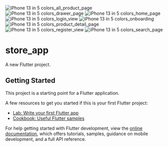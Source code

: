 ![iPhone 13 in 5 colors_all_product_page](https://user-images.githubusercontent.com/74131893/232624114-9f10b3e7-3c50-4237-92d1-d0802c4dfbae.png)
![iPhone 13 in 5 colors_drawer_page](https://user-images.githubusercontent.com/74131893/232624129-1d1bdaa8-88a4-4cdd-b20b-a74bf3bb6ce4.png)
![iPhone 13 in 5 colors_home_page](https://user-images.githubusercontent.com/74131893/232624132-51f27aed-b37b-4445-997b-f2dc4badba0b.png)
![iPhone 13 in 5 colors_login_view](https://user-images.githubusercontent.com/74131893/232624152-8495390f-a6cb-4087-b41e-f64647a648e1.png)
![iPhone 13 in 5 colors_onboarding](https://user-images.githubusercontent.com/74131893/232624156-8e66560f-1339-4622-b82f-0cfd8091cb70.png)
![iPhone 13 in 5 colors_product_detail_page](https://user-images.githubusercontent.com/74131893/232624164-4f875720-1ced-46b8-bb1b-36a01f4704f0.png)
![iPhone 13 in 5 colors_register_view](https://user-images.githubusercontent.com/74131893/232624170-9937bf28-fc10-411a-b018-eb3032d18dec.png)
![iPhone 13 in 5 colors_search_page](https://user-images.githubusercontent.com/74131893/232624173-fe9034cf-b2b0-4d56-9370-8e949f2ce2c7.png)
# store_app

A new Flutter project.

## Getting Started

This project is a starting point for a Flutter application.

A few resources to get you started if this is your first Flutter project:

- [Lab: Write your first Flutter app](https://docs.flutter.dev/get-started/codelab)
- [Cookbook: Useful Flutter samples](https://docs.flutter.dev/cookbook)

For help getting started with Flutter development, view the
[online documentation](https://docs.flutter.dev/), which offers tutorials,
samples, guidance on mobile development, and a full API reference.
